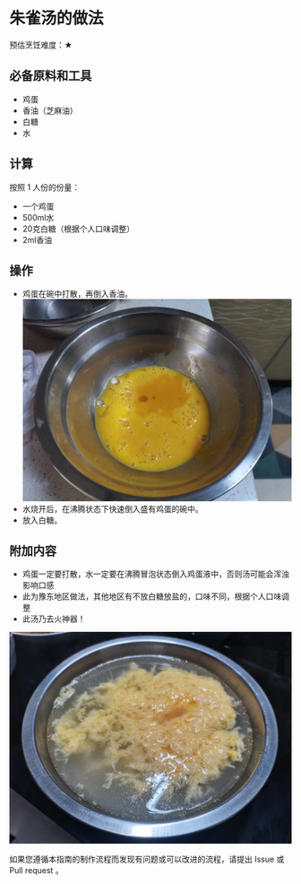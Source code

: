 # 朱雀汤的做法

预估烹饪难度：★

## 必备原料和工具

* 鸡蛋
* 香油（芝麻油）
* 白糖
* 水

## 计算

按照 1 人份的份量：

* 一个鸡蛋
* 500ml水
* 20克白糖（根据个人口味调整）
* 2ml香油

## 操作

* 鸡蛋在碗中打散，再倒入香油。
![鸡蛋打散放香油](./朱雀汤01.jpg)
* 水烧开后，在沸腾状态下快速倒入盛有鸡蛋的碗中。
* 放入白糖。

## 附加内容

* 鸡蛋一定要打散，水一定要在沸腾冒泡状态倒入鸡蛋液中，否则汤可能会浑浊影响口感
* 此为豫东地区做法，其他地区有不放白糖放盐的，口味不同，根据个人口味调整
* 此汤乃去火神器！


![示例菜成品](./朱雀汤02.jpg)

如果您遵循本指南的制作流程而发现有问题或可以改进的流程，请提出 Issue 或 Pull request 。
